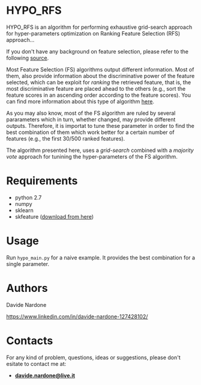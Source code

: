 # HYPO_RFS

HYPO_RFS is an algorithm for performing exhaustive grid-search approach for hyper-parameters optimization on Ranking Feature Selection (RFS) approach...

If you don't have any background on feature selection, please refer to the following [source](https://machinelearningmastery.com/an-introduction-to-feature-selection/).

Most Feature Selection (FS) algorithms output different information. Most of them, also provide information about the discriminative power of the feature selected, which can be exploit for *ranking* the retrieved feature, that is, the most discriminative feature are placed ahead to the others (e.g., sort the feature scores in an ascending order according to the feature scores). You can find more information about this type of algorithm [here](http://blog.datadive.net/selecting-good-features-part-ii-linear-models-and-regularization/).

As you may also know, most of the FS algorithm are ruled by several pararameters which in turn, whether changed, may provide different outputs. Therefore, it is importat to tune these parameter in order to find the best combination of them which work better for a certain number of features (e.g., the first 30/500 ranked features).

The algorithm presented here, uses a *grid-search* combined with a *majority vote* approach for tunining the hyper-parameters of the FS algorithm.


# Requirements

  - python 2.7
  - numpy
  - sklearn
  - skfeature ([download from here](https://github.com/jundongl/scikit-feature/tree/master/skfeature))
 
 # Usage
 
 Run `hypo_main.py` for a naive example. It provides the best combination for a single parameter.
 
 
 # Authors

  Davide Nardone
  
  https://www.linkedin.com/in/davide-nardone-127428102/
  
# Contacts

For any kind of problem, questions, ideas or suggestions, please don't esitate to contact me at: 
- **davide.nardone@live.it**
 
